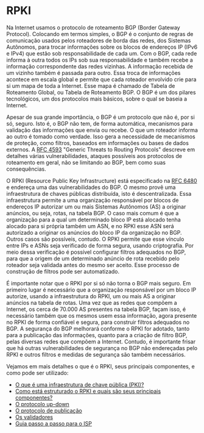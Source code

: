 # RPKI

Na Internet usamos o protocolo de roteamento BGP (Border Gateway Protocol). Colocando em termos simples, o BGP é o conjunto de regras de comunicação usados pelos roteadores de borda das redes, dos Sistemas Autônomos, para trocar informações sobre os blocos de endereços IP (IPv6 e IPv4) que estão sob responsabilidade de cada um. Com o BGP, cada rede informa à outra todos os IPs sob sua responsabilidade e também recebe a informação correspondente das redes vizinhas. A informação recebida de um vizinho também é passada para outro. Essa troca de informações acontece em escala global e permite que cada roteador envolvido crie para si um mapa de toda a Internet. Esse mapa é chamado de Tabela de Roteamento Global, ou Tabela de Roteamento BGP. O BGP é um dos pilares tecnológicos, um dos protocolos mais básicos, sobre o qual se baseia a Internet.

Apesar de sua grande importância, o BGP é um protocolo que não é, por si só, seguro. Isto é, o BGP não tem, de forma automática, mecanismos para validação das informações que envia ou recebe. O que um roteador informa ao outro é tomado como verdade. Isso gera a necessidade de mecanismos de proteção, como filtros, baseados em informações ou bases de dados externos. A [RFC 4593](https://tools.ietf.org/html/rfc4593) "Generic Threats to Routing Protocols" descreve em detalhes várias vulnerabilidades, ataques possíveis aos protocolos de roteamento em geral, não se limitando ao BGP, bem como suas consequências. 

O RPKI (Resource Public Key Infrastructure) está especificado na [RFC 6480](https://tools.ietf.org/html/rfc6480) e endereça uma das vulnerabilidades do BGP. O mesmo provê uma infraestrutura de chaves públicas distribuída, isto é descentralizada. Essa infraestrutura permite a uma organização responsável por blocos de endereços IP autorizar um ou mais Sistemas Autônomos (AS) a originar anúncios, ou seja, rotas, na tabela BGP. O caso mais comum é que a organização para a qual um determinado bloco IP está alocado tenha alocado para si própria também um ASN, e no RPKI esse ASN será autorizado a originar os anúncios do bloco IP da organização no BGP. Outros casos são possíveis, contudo. O RPKI permite que esse vínculo entre IPs e ASNs seja verificado de forma segura, usando criptografia. Por meio dessa verificação é possível configurar filtros adequados no BGP, para que a origem de um determinado anúncio de rota recebido pelo roteador seja validada antes do mesmo ser aceito. Esse processo de construção de filtros pode ser automatizado.

É importante notar que o RPKI por si só não torna o BGP mais seguro. Em primeiro lugar é necessário que a organização responsável por um bloco IP autorize, usando a infraestrutura do RPKI, um ou mais AS a originar anúncios na tabela de rotas. Uma vez que as redes que compõem a Internet, os cerca de 70.000 AS presentes na tabela BGP, façam isso, é necessário também que os mesmos usem essa informação, agora presente no RPKI de forma confiável e segura, para construir filtros adequados no BGP. A segurança do BGP melhorará conforme o RPKI for adotado, tanto para a publicação das informações, quanto para a criação de filtro BGP, pelas diversas redes que compõem a Internet. Contudo, é importante frisar que há outras vulnerabilidades de segurança no BGP não endereçadas pelo RPKI e outros filtros e medidas de segurança são também necessários. 

Vejamos em mais detalhes o que é o RPKI, seus principais componentes, e como pode ser utilizado:

- [O que é uma infraestrutura de chave pública (PKI)?](pki/)
- [Como está estruturado o RPKI e quais são seus principais componentes?](rpki/)
- [O protocolo up-down](updown/)
- [O protocolo de publicação](publication/)
- [Os validadores](validators/)
- [Guia passo a passo para o ISP](howto/)

